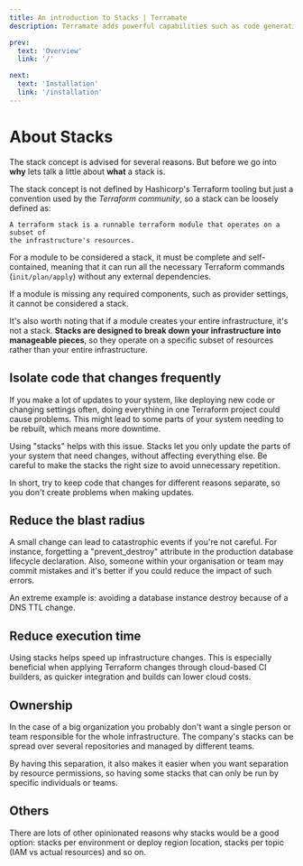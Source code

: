 ```yaml
---
title: An introduction to Stacks | Terramate
description: Terramate adds powerful capabilities such as code generation, stacks, orchestration, change detection, data sharing and more to Terraform.

prev:
  text: 'Overview'
  link: '/'

next:
  text: 'Installation'
  link: '/installation'
---
```


# About Stacks

The stack concept is advised for several reasons. But before we go into
**why** lets talk a little about **what** a stack is.

The stack concept is not defined by Hashicorp's Terraform tooling but just a
convention used by the _Terraform community_, so a stack can be loosely defined as:

```
A terraform stack is a runnable terraform module that operates on a subset of
the infrastructure's resources.
```

For a module to be considered a stack, it must be complete and self-contained, 
meaning that it can run all the necessary Terraform commands (`init/plan/apply`) 
without any external dependencies.

If a module is missing any required components, such as provider settings, 
it cannot be considered a stack.

It's also worth noting that if a module creates your entire infrastructure, 
it's not a stack. **Stacks are designed to break down your infrastructure into** 
**manageable pieces**, so they operate on a specific subset of resources rather 
than your entire infrastructure.

## Isolate code that changes frequently

If you make a lot of updates to your system, like deploying new code or changing 
settings often, doing everything in one Terraform project could cause problems. 
This might lead to some parts of your system needing to be rebuilt, which means 
more downtime.

Using "stacks" helps with this issue. Stacks let you only update the parts of 
your system that need changes, without affecting everything else. Be careful to 
make the stacks the right size to avoid unnecessary repetition.

In short, try to keep code that changes for different reasons separate, so you 
don't create problems when making updates.

## Reduce the blast radius

A small change can lead to catastrophic events if you're not careful. For instance, forgetting a "prevent_destroy" attribute in the production database lifecycle 
declaration. Also, someone within your organisation or team may commit mistakes 
and it's better if you could reduce the impact of such errors.

An extreme example is: avoiding a database instance destroy because of a DNS TTL
change.

## Reduce execution time

Using stacks helps speed up infrastructure changes. This is especially beneficial when applying Terraform changes through cloud-based CI builders, as quicker integration and builds can lower cloud costs.

## Ownership

In the case of a big organization you probably don't want a single person or
team responsible for the whole infrastructure. The company's stacks can be
spread over several repositories and managed by different teams.

By having this separation, it also makes it easier when you want separation
by resource permissions, so having some stacks that can only be run by
specific individuals or teams.

## Others

There are lots of other opinionated reasons why stacks would be a good option:
stacks per environment or deploy region location, stacks per topic (IAM vs
actual resources) and so on.
